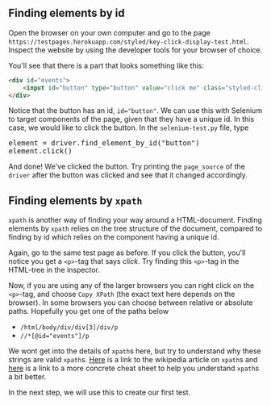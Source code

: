 ## Finding elements by id
Open the browser on your own computer and go to the page `https://testpages.herokuapp.com/styled/key-click-display-test.html`. Inspect the website by using the developer tools for your browser of choice.

You'll see that there is a part that looks something like this:

```html
<div id="events">
    <input id="button" type="button" value="click me" class="styled-click-button">
</div>
```

Notice that the button has an id, `id="button"`. We can use this with Selenium to target components of the page, given that they have a unique id. In this case, we would like to click the button. In the `selenium-test.py` file, type

<pre class="file" data-filename="selenium-test.py">
element = driver.find_element_by_id("button")
element.click()
</pre>

And done! We've clicked the button. Try printing the `page_source` of the `driver` after the button was clicked and see that it changed accordingly.

## Finding elements by `xpath`
`xpath` is another way of finding your way around a HTML-document. Finding elements by `xpath` relies on the tree structure of the document, compared to finding by id which relies on the component having a unique id.

Again, go to the same test page as before. If you click the button, you'll notice you get a `<p>`-tag that says _click_. Try finding this `<p>`-tag in the HTML-tree in the inspector.

Now, if you are using any of the larger browsers you can right click on the `<p>`-tag, and choose `Copy XPath` (the exact text here depends on the browser). In some browsers you can choose between relative or absolute paths. Hopefully you get one of the paths below

* `/html/body/div/div[3]/div/p`
* `//*[@id="events"]/p`

We wont get into the details of `xpath`s here, but try to understand why these strings are valid `xpath`s. [Here](https://en.wikipedia.org/wiki/XPath) is a link to the wikipedia article on `xpath`s and [here](https://devhints.io/xpath) is a link to a more concrete cheat sheet to help you understand `xpath`s a bit better.

In the next step, we will use this to create our first test.
